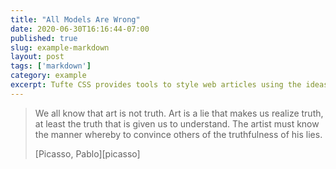 ```yaml
---
title: "All Models Are Wrong"
date: 2020-06-30T16:16:44-07:00
published: true
slug: example-markdown
layout: post
tags: ['markdown']
category: example
excerpt: Tufte CSS provides tools to style web articles using the ideas demonstrated by Edward Tufte's books and handouts. Tufte's style is known for its simplicity, extensive use of sidenotes, tight integration of graphics with text, and carefully chosen typography.
---
```


> We all know that art is not truth. Art is a lie that makes us realize truth,
> at least the truth that is given us to understand. The artist must know the
> manner whereby to convince others of the truthfulness of his lies.
>
> <footer>
> [Picasso, Pablo][picasso]

</footer>

[picasso]: https://monoskop.org/images/0/0a/Picasso_Forty_Years_of_His_Art_MoMA_1939.pdf
